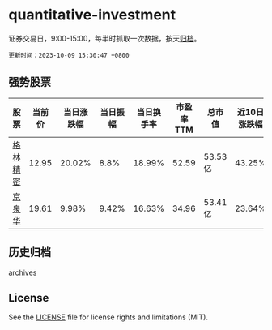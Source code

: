 # quantitative-investment

证券交易日，9:00-15:00，每半时抓取一次数据，按天[归档](archives)。

`更新时间：2023-10-09 15:30:47 +0800`

## 强势股票

|股票|当前价|当日涨跌幅|当日振幅|当日换手率|市盈率TTM|总市值|近10日涨跌幅|
|----|----|----|----|----|----|----|----|
|[格林精密](https://xueqiu.com/S/SZ300968)|12.95|20.02%|8.8%|18.99%|52.59|53.53亿|43.25%|
|[京泉华](https://xueqiu.com/S/SZ002885)|19.61|9.98%|9.42%|16.63%|34.96|53.41亿|23.64%|

## 历史归档

[archives](archives)

## License

See the [LICENSE](LICENSE) file for license rights and limitations (MIT).